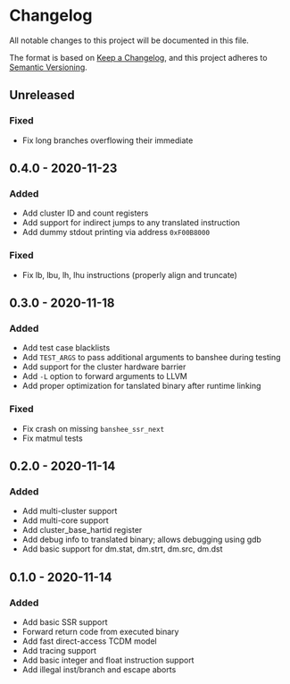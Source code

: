 # Changelog
All notable changes to this project will be documented in this file.

The format is based on [Keep a Changelog](https://keepachangelog.com/en/1.0.0/), and this project adheres to [Semantic Versioning](https://semver.org/spec/v2.0.0.html).

## Unreleased
### Fixed
- Fix long branches overflowing their immediate

## 0.4.0 - 2020-11-23
### Added
- Add cluster ID and count registers
- Add support for indirect jumps to any translated instruction
- Add dummy stdout printing via address `0xF00B8000`

### Fixed
- Fix lb, lbu, lh, lhu instructions (properly align and truncate)

## 0.3.0 - 2020-11-18
### Added
- Add test case blacklists
- Add `TEST_ARGS` to pass additional arguments to banshee during testing
- Add support for the cluster hardware barrier
- Add `-L` option to forward arguments to LLVM
- Add proper optimization for tanslated binary after runtime linking

### Fixed
- Fix crash on missing `banshee_ssr_next`
- Fix matmul tests

## 0.2.0 - 2020-11-14
### Added
- Add multi-cluster support
- Add multi-core support
- Add cluster_base_hartid register
- Add debug info to translated binary; allows debugging using gdb
- Add basic support for dm.stat, dm.strt, dm.src, dm.dst

## 0.1.0 - 2020-11-14
### Added
- Add basic SSR support
- Forward return code from executed binary
- Add fast direct-access TCDM model
- Add tracing support
- Add basic integer and float instruction support
- Add illegal inst/branch and escape aborts
